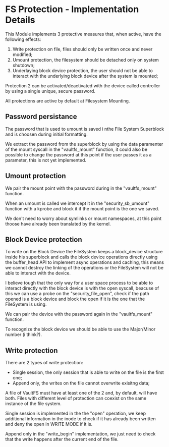 # FS Protection - Implementation Details

This Module implements 3 protective measures that, when active, have the following effects:
1. Write protection on file, files should only be written once and never modified;
2. Umount protection, the filesystem should be detached only on system shutdown;
3. Underlaying block device protection, the user should not be able to interact with the underlying block device after the system is mounted;

Protection 2 can be activated/deactivated with the device called controller by using a single unique, secure password.

All protections are active by default at Filesystem Mounting. 

## Password persistance

The password that is used to umount is saved i nthe File System Superblock and is choosen during initial formatting.

We extract the password from the superblock by using the data paramenter of the mount syscall in the "vaultfs_mount" function, it could also be possible to change the password at this point if the user passes it as a parameter, this is not yet implemented.

## Umount protection

We pair the mount point with the password during in the "vaultfs_mount" function.

When an umount is called we intercept it in the "security_sb_umount" function with a kprobe and block it if the mount point is the one we saved.

We don't need to worry about symlinks or mount namespaces, at this point thoose have already been translated by the kernel.

## Block Device protection

To write on the Block Device the FileSystem keeps a block_device structure inside his superblock and calls the block device operations directly using the buffer_head API to implement async operations and caching, this means we cannot destroy the linking of the operations or the FileSystem will not be able to interact with the device.

I believe tough that the only way for a user space process to be able to interact directly with the block device is with the open syscall, beacuse of this we can use a probe on the "security_file_open", check if the path opened is a block device and block the open if it is the one that the FileSystem is using.

We can pair the device with the password again in the "vaultfs_mount" function.

To recognize the block device we should be able to use the Major/Minor number (i think?).

## Write protection

There are 2 types of write protection:
- Single session, the only session that is able to write on the file is the first one;
- Append only, the writes on the file cannot overwrite exisitng data;

A file of VaultFS must have at least one of the 2 and, by default, will have both. Files with different level of protection can coexist on the same instance of the file system.

Single session is implemented in the the "open" operation, we keep additional information in the inode to check if it has already been written and deny the open in WRITE MODE if it is.

Append only in the "write_begin" implementation, we just need to check that the write happens after the current end of the file.







